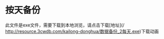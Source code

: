 # 按天备份

此文件是exe文件，需要下载到本地浏览，请点击下载[地址](/ http://resource.3cwdb.com/kailong-donghua/数据备份_2每天.exe)下载动画

